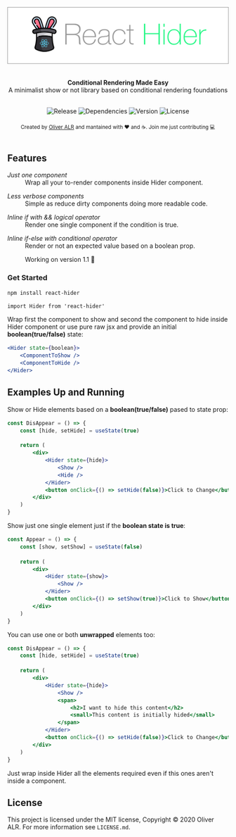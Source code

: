 ![react-hider](logo/react-hider-logo.jpg)

<br />

<div align="center"><strong>Conditional Rendering Made Easy</strong></div>
<div align="center">A minimalist show or not library based on conditional rendering foundations</div>

<br />

<div align="center">
<!-- Badges -->

![Release](https://img.shields.io/badge/release-v1.0.3-success)&nbsp;![Dependencies](https://img.shields.io/badge/dependencies-up%20to%20date-success)&nbsp;![Version](https://img.shields.io/github/v/release/facebook/react?logo=react)&nbsp;![License](https://img.shields.io/npm/l/react?color=blue)

</div>

<div align="center">
    <sub>Created by <a href="https://twitter.com/theoliveralr">Oliver ALR</a> and mantained with ❤️ and ☕️. Join me just contributing 💻</sub>
</div>

<br />

## Features

<dl>
    <dt><i>Just one component</i></dt>
    <dd>Wrap all your to-render components inside Hider component.</dd>
</dl>
<dl>
    <dt><i>Less verbose components</i></dt>
    <dd>Simple as reduce dirty components doing more readable code.</dd>
</dl>
<dl>
    <dt><i>Inline if with && logical operator</i></dt>
    <dd>Render one single component if the condition is true.<dd>
</dl>
<dl>
    <dt><i>Inline if-else with conditional operator</i></dt>
    <dd>Render or not an expected value based on a boolean prop.</dd>
</dl>
<dl>
     <dd>Working on version 1.1 😬</dd>
</dl>

### Get Started

```
npm install react-hider
```

```
import Hider from 'react-hider'
```

Wrap first the component to show and second the component to hide
inside Hider component or use pure raw jsx and provide an initial <strong>boolean(true/false)</strong> state:

```jsx
<Hider state={boolean}>
    <ComponentToShow />
    <ComponentToHide />
</Hider>
```

## Examples Up and Running

Show or Hide elements based on a <strong>boolean(true/false)</strong> pased to state prop:

```jsx
const DisAppear = () => {
    const [hide, setHide] = useState(true)

    return (
        <div>
            <Hider state={hide}>
                <Show />
                <Hide />
            </Hider>
            <button onClick={() => setHide(false)}>Click to Change</button>
        </div>
    )
}
```

Show just one single element just if the <strong>boolean state is true</strong>:

```jsx
const Appear = () => {
    const [show, setShow] = useState(false)

    return (
        <div>
            <Hider state={show}>
                <Show />
            </Hider>
            <button onClick={() => setShow(true)}>Click to Show</button>
        </div>
    )
}
```

You can use one or both <strong>unwrapped</strong> elements too:

```jsx
const DisAppear = () => {
    const [hide, setHide] = useState(true)

    return (
        <div>
            <Hider state={hide}>
                <Show />
                <span>
                    <h2>I want to hide this content</h2>
                    <small>This content is initially hided</small>
                </span>
            </Hider>
            <button onClick={() => setHide(false)}>Click to Change</button>
        </div>
    )
}
```

Just wrap inside Hider all the elements required even if this ones aren't inside a component.

## License

This project is licensed under the MIT license, Copyright © 2020 Oliver ALR.
For more information see `LICENSE.md`.
